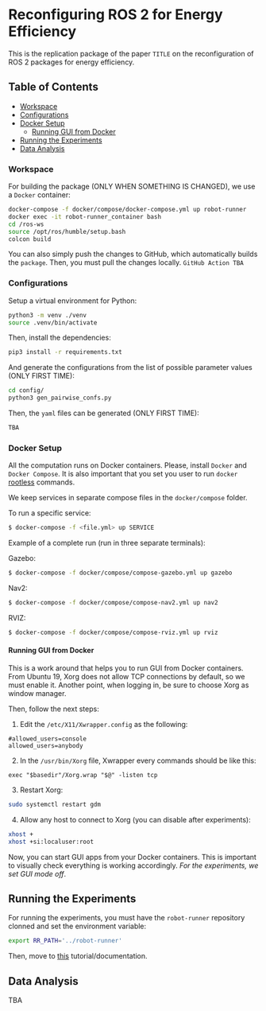 # Reconfiguring ROS 2 for Energy Efficiency

This is the replication package of the paper `TITLE` on the reconfiguration of ROS 2 packages for energy efficiency.

## Table of Contents

- [Workspace](#workspace)
- [Configurations](#configurations)
- [Docker Setup](#docker-setup)
  - [Running GUI from Docker](#running-gui-from-docker)
- [Running the Experiments](#runnin-the-experiments)
- [Data Analysis](#data-analysis)

### Workspace

For building the package (ONLY WHEN SOMETHING IS CHANGED), we use a `Docker` container:

```bash
docker-compose -f docker/compose/docker-compose.yml up robot-runner
docker exec -it robot-runner_container bash
cd /ros-ws
source /opt/ros/humble/setup.bash
colcon build
```

You can also simply push the changes to GitHub, which automatically builds the `package`. Then, you must pull the changes locally. `GitHub Action TBA`

### Configurations

Setup a virtual environment for Python:

```bash
python3 -m venv ./venv
source .venv/bin/activate
```

Then, install the dependencies:

```bash
pip3 install -r requirements.txt
```

And generate the configurations from the list of possible parameter values (ONLY FIRST TIME):

```bash
cd config/
python3 gen_pairwise_confs.py
```

Then, the `yaml` files can be generated (ONLY FIRST TIME):

```bash
TBA
```

### Docker Setup

All the computation runs on Docker containers. Please, install `Docker` and `Docker Compose`. It is also important that you set you user to run `docker` [rootless](https://docs.docker.com/engine/security/rootless/) commands. 

We keep services in separate compose files in the `docker/compose` folder.

To run a specific service:

```bash
$ docker-compose -f <file.yml> up SERVICE
```

Example of a complete run (run in three separate terminals):

Gazebo:
```bash
$ docker-compose -f docker/compose/compose-gazebo.yml up gazebo
```

Nav2:
```bash
$ docker-compose -f docker/compose/compose-nav2.yml up nav2
```

RVIZ:
```bash
$ docker-compose -f docker/compose/compose-rviz.yml up rviz
```

#### Running GUI from Docker

This is a work around that helps you to run GUI from Docker containers. From Ubuntu 19, Xorg does not allow TCP connections by default, so we must enable it. Another point, when logging in, be sure to choose Xorg as window manager. 

Then, follow the next steps:

1. Edit the `/etc/X11/Xwrapper.config` as the following:

```
#allowed_users=console
allowed_users=anybody
```

2. In the `/usr/bin/Xorg` file, Xwrapper every commands should be like this:

```
exec "$basedir"/Xorg.wrap "$@" -listen tcp
```

3. Restart Xorg:

```bash
sudo systemctl restart gdm
```

4. Allow any host to connect to Xorg (you can disable after experiments):

```bash
xhost +
xhost +si:localuser:root
```

Now, you can start GUI apps from your Docker containers. This is important to visually check everything is working accordingly. *For the experiments, we set GUI mode off*.

## Running the Experiments

For running the experiments, you must have the `robot-runner` repository clonned and set the environment variable:

```bash
export RR_PATH='../robot-runner'
```

Then, move to [this](./exp-orchestration/) tutorial/documentation.

## Data Analysis

TBA
